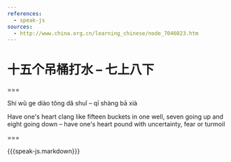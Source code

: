 ```yaml
---
references:
  - speak-js
sources:
  - http://www.china.org.cn/learning_chinese/node_7046023.htm
---
```


# 十五个吊桶打水 – 七上八下

===

Shí wŭ ge diào tŏng dă shuǐ – qī shàng bā xià

Have one's heart clang like fifteen buckets in one well, seven going up and
eight going down – have one's heart pound with uncertainty, fear or turmoil

===

{{{speak-js.markdown}}}

